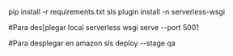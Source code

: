 
pip install -r requirements.txt
sls plugin install -n serverless-wsgi

 
#Para des[plegar local
serverless wsgi serve --port 5001
 

#Para desplegar en amazon
sls deploy --stage qa